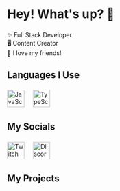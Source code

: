 <h1 align="left">Hey! What's up? 👋</h1>

###

<p align="left">
   ✨ Full Stack Developer<br>
   🖥️ Content Creator<br>
   💖 I love my friends!<br>
</p>

###

<h2 align="left">Languages I Use</h2>

###

<div align="left">
    <img src="https://images-ext-2.discordapp.net/external/4u5vAh7aiQZxo4WDxVlndlEe55q8C1QzPMSSqHWhP0Y/%3Fsize%3D96%26quality%3Dlossless/https/cdn.discordapp.com/emojis/1198661801936687224.webp?format=webp" height="40" alt="JavaScript Logo" />
    <img width="12" />
    <img src="https://images-ext-1.discordapp.net/external/mlGirH-v3H5NQ7RaK5dS93vCxestKZb4F-7Jhzte1O4/%3Fsize%3D96%26quality%3Dlossless/https/cdn.discordapp.com/emojis/1198661851953762314.webp?format=webp" height="40" alt="TypeScript Logo" />
</div>

###

<h2 align="left">My Socials</h2>

###

<div align="left">
    <a href="https://twitch.tv/itsatelo"><img src="https://cdn.discordapp.com/emojis/1198662130707206154.webp?size=96&quality=lossless" height="40" alt="Twitch Logo" /></a>
    <img width="12">
    <a href="https://discord.gg/jebk23rEzM"><img src="https://cdn.discordapp.com/emojis/1198663118600011986.webp?size=96&quality=lossless" height="40" alt="Discord Logo" /></a>
</div>

###

<h2 align="left">My Projects</h2>

###

<div align="left">

</div>
